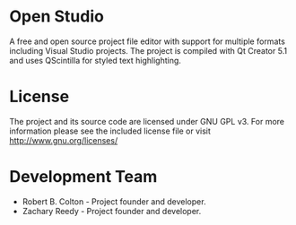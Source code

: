 Open Studio
==================
A free and open source project file editor with support for multiple formats including Visual Studio projects. The project
is compiled with Qt Creator 5.1 and uses QScintilla for styled text highlighting.

License
==================
The project and its source code are licensed under GNU GPL v3. For more information please see the included license file or 
visit http://www.gnu.org/licenses/

Development Team
==================
* Robert B. Colton - Project founder and developer.
* Zachary Reedy - Project founder and developer.
